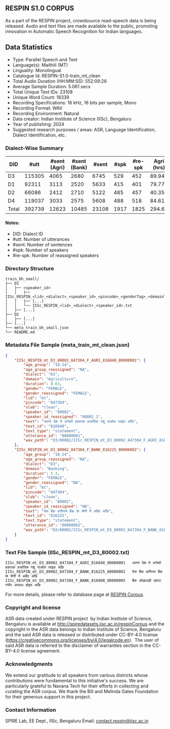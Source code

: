 ## RESPIN S1.0 CORPUS ##

As a part of the RESPIN project, crowdsource read-speech data is being released. Audio and text files
are made available to the public, promoting innovation in Automatic Speech Recognition for Indian languages.

## Data Statistics ##

- Type: Parallel Speech and Text
- Language(s): Maithili (MT)
- Linguality: Monolingual
- Catalogue Id: RESPIN-S1.0-train_mt_clean
- Total Audio Duration (HH:MM:SS): 552:09:26
- Average Sample Duration: 5.061 secs
- Total Unique Text IDs: 23108
- Unique Word Count: 18339
- Recording Specifications: 16 kHz, 16 bits per sample, Mono
- Recording Format: WAV
- Recording Environment: Natural
- Data creator: Indian Institute of Science (IISc), Bengaluru
- Year of publishing: 2024
- Suggested research purposes / areas: ASR, Language Identification, Dialect Identification, etc.

### Dialect-Wise Summary ###
| DID   | #utt | #sent (Agri) | #sent (Bank) | #sent | #spk | #re-spk | Agri (hrs) | Bank (hrs) | Total (hrs) |
|-------|------|--------------|--------------|-------|------|---------|------------|------------|-------------|
| D3 | 115305 | 4065 | 2680 | 6745 | 529 | 452 | 89.94 | 66.62 | 156.55 |
| D1 | 92311 | 3113 | 2520 | 5633 | 415 | 401 | 79.77 | 66.18 | 145.94 |
| D2 | 66086 | 2412 | 2710 | 5122 | 485 | 457 | 40.35 | 46.91 | 87.26 |
| D4 | 119037 | 3033 | 2575 | 5608 | 488 | 518 | 84.61 | 77.79 | 162.40 |
| Total | 392739 | 12623 | 10485 | 23108 | 1917 | 1825 | 294.66 | 257.49 | 552.16 |



#### Notes:
- DID: Dialect ID
- #utt: Number of utterances
- #sent: Number of sentences
- #spk: Number of speakers
- #re-spk: Number of reassigned speakers

### Directory Structure ###
```
train_bh_small/
├── D1
│   ├── <speaker_id>
│   │   ├── IISc_RESPIN_<lid>_<dialect>_<speaker_id>_<pincode>_<genderTag>_<domainTag>_<text_id>_<uttid>.wav
│   │   ├── [...]
│   │   └── IISc_RESPIN_<lid>_<dialect>_<speaker_id>.txt
│   ├── [...]
├── D2
│   ├── [...]
├── [...]
└── meta_train_bh_small.json
└── README.md
```

### Metadata File Sample (meta_train_mt_clean.json) ###

```json
{
    "IISc_RESPIN_mt_D3_80002_847304_F_AGRI_816840_80000001": {
        "age_group": "18-24",
        "age_group_reassigned": "NA",
        "dialect": "D3",
        "domain": "Agriculture",
        "duration": 8.63,
        "gender": "FEMALE",
        "gender_reassigned": "FEMALE",
        "lid": "mt",
        "pincode": "847304",
        "slab": "clean",
        "speaker_id": "80002",
        "speaker_id_reassigned": "80002_1",
        "text": "अपना देश मे अनेको प्रकारक प्रजातिक पशु पाओल जाइत अछि",
        "text_id": "816840",
        "text_type": "statement",
        "utterance_id": "80000001",
        "wav_path": "D3/80002/IISc_RESPIN_mt_D3_80002_847304_F_AGRI_816840_80000001.wav"
    },
    "IISc_RESPIN_mt_D3_80002_847304_F_BANK_816225_80000002": {
        "age_group": "18-24",
        "age_group_reassigned": "NA",
        "dialect": "D3",
        "domain": "Banking",
        "duration": 5.3,
        "gender": "FEMALE",
        "gender_reassigned": "NA",
        "lid": "mt",
        "pincode": "847304",
        "slab": "clean",
        "speaker_id": "80002",
        "speaker_id_reassigned": "NA",
        "text": "येस बैंक वाणिज्य बैंक के श्रेणी में अबैत अछि",
        "text_id": "816225",
        "text_type": "statement",
        "utterance_id": "80000002",
        "wav_path": "D3/80002/IISc_RESPIN_mt_D3_80002_847304_F_BANK_816225_80000002.wav"
    }
}
```

### Text File Sample (IISc_RESPIN_mt_D3_80002.txt) ###
```
IISc_RESPIN_mt_D3_80002_847304_F_AGRI_816840_80000001	अपना देश मे अनेको प्रकारक प्रजातिक पशु पाओल जाइत अछि
IISc_RESPIN_mt_D3_80002_847304_F_BANK_816225_80000002	येस बैंक वाणिज्य बैंक के श्रेणी में अबैत अछि
IISc_RESPIN_mt_D3_80002_847304_F_BANK_816008_80000005	बैंक धोखाधड़ी एकटा गंभीर अपराध होइत अछि
```

For more details, please refer to database page at [RESPIN Corpus](http://spiredatasets.iisc.ac.in/respinCorpus).

### Copyright and license ###

ASR data created under RESPIN project  by Indian Institute of Science, Bengaluru is available
at http://spiredatasets.iisc.ac.in/respinCorpus and the copyright in the ASR data belongs to
Indian Institute of Science, Bengaluru and the said ASR data is released or distributed under
CC-BY-4.0 license (https://creativecommons.org/licenses/by/4.0/legalcode.en).  The user of
said ASR data is referred to the disclaimer of warranties section in the CC-BY-4.0 license
agreement.


### Acknowledgments ###

We extend our gratitude to all speakers from various districts whose contributions were fundamental to this initiative's success.
We are particularly grateful to Navana Tech for their efforts in collecting and curating the ASR corpus.
We thank the Bill and Melinda Gates Foundation for their generous support in this project.

### Contact Information ###

SPIRE Lab, EE Dept., IISc, Bengaluru
Email: contact.respin@iisc.ac.in
